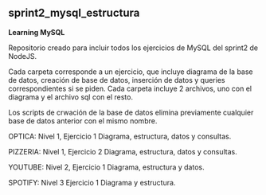 ## sprint2_mysql_estructura
**Learning MySQL**

Repositorio creado para incluir todos los ejercicios de MySQL del sprint2 de NodeJS.

Cada carpeta corresponde a un ejercicio, que incluye diagrama de la base de datos, creación de base de datos, inserción de datos y queries correspondientes si se piden.
Cada carpeta incluye 2 archivos, uno con el diagrama y el archivo sql con el resto.

Los scripts de crwación de la base de datos elimina previamente cualquier base de datos anterior con el mismo nombre.

OPTICA:
Nivel 1, Ejercicio 1
Diagrama, estructura, datos y consultas.

PIZZERIA:
Nivel 1, Ejercicio 2
Diagrama, estructura, datos y consultas.

YOUTUBE:
Nivel 2, Ejercicio 1
Diagrama, estructura y datos.

SPOTIFY:
Nivel 3 Ejercicio 1
Diagrama y estructura.
